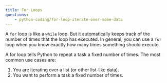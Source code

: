 ```yaml
---
title: For Loops
questions:
	- python-coding/for-loop-iterate-over-some-data
---
```


A `for` loop is like a `while` loop. But it automatically keeps track of the number of times that the loop has executed. In general, you can use a `for` loop when you know exactly how many times something should execute.

A for loop tells Python to repeat a task a fixed number of times. The most common use cases are:

1. You are iterating over a list (or other list-like data).
2. You want to perform a task a fixed number of times.
